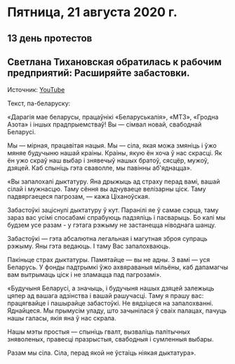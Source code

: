# Пятница, 21 августа 2020 г.
## 13 день протестов

## Светлана Тихановская обратилась к рабочим предприятий: Расширяйте забастовки. 

Источник: [YouTube](https://youtu.be/_RKyRtD5Npk)

Текст, па-беларуску:

«Дарагія мае беларусы, працаўнікі «Беларуськалія», «МТЗ», «Гродна Азота» і іншых прадпрыемстваў! Вы — сімвал новай, свабоднай Беларусі. 

Мы — мірная, працавітая нацыя. Мы — сіла, якая можа змяніць і ўжо мяняе будучыню нашай краіны. Краіны, якую ён хоча ў нас скрасці. Як ён ужо скраў наш выбар і знявечыў нашых братоў, сясцёр, мужоў, дзяцей. Каб спыніць гэта сваволле, мы павінны аб'яднацца».

«Вы запалохалі дыктатуру. Яна дрыжыць ад страху перад вамі, вашай сілай і мужнасцю. Таму сёння вы адчуваеце велізарны ціск. Таму падвяргаецеся пагрозам, — кажа Ціханоўская. 

Забастоўкі заціснулі дыктатуру ў кут. Паранілі яе ў самае сэрца, таму зараз вас усімі спосабамі спрабуюць падзяліць і пасварыць. Бо калі мы будзем усе разам - у гэтага рэжыму не застанецца ніводнага шанцу.

Забастоўкі — гэта абсалютна легальная і магутная зброя супраць рэжыму. Яны гэта ведаюць. І таму Вас запалохваюць.

Пакіньце страх дыктатуры. Памятайце — вы не адны. З вамі — уся Беларусь. У фонды падтрымкі ўжо ахвяраваныя мільёны, каб дапамагчы вам вытрымаць ціск і не зламацца пад пагрозамі».

«Будучыня Беларусі, а значыць, і будучыня нашых дзяцей залежыць цяпер ад вашага адзінства і вашай рашучасці. Таму я прашу вас: працягвайце і пашырайце забастоўкі. Не вядзіцеся на запалохванні. Яднайцеся. Мы прымусім уладу, што зачынілася ў сваіх палацах, пачуць нашы галасы, якія яна ў нас скрала.

Нашы мэты простыя — спыніць гвалт, вызваліць палітычных зняволеных, правесці празрыстыя, свабодныя і сумленныя выбары.

Разам мы сіла. Сіла, перад якой не ўстаіць ніякая дыктатура».
